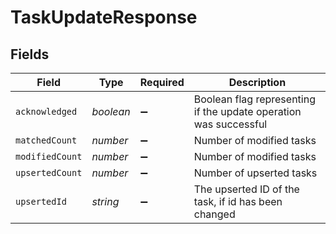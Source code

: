 # TaskUpdateResponse


## Fields

| Field                                                            | Type                                                             | Required                                                         | Description                                                      |
| ---------------------------------------------------------------- | ---------------------------------------------------------------- | ---------------------------------------------------------------- | ---------------------------------------------------------------- |
| `acknowledged`                                                   | *boolean*                                                        | :heavy_minus_sign:                                               | Boolean flag representing if the update operation was successful |
| `matchedCount`                                                   | *number*                                                         | :heavy_minus_sign:                                               | Number of modified tasks                                         |
| `modifiedCount`                                                  | *number*                                                         | :heavy_minus_sign:                                               | Number of modified tasks                                         |
| `upsertedCount`                                                  | *number*                                                         | :heavy_minus_sign:                                               | Number of upserted tasks                                         |
| `upsertedId`                                                     | *string*                                                         | :heavy_minus_sign:                                               | The upserted ID of the task, if id has been changed              |